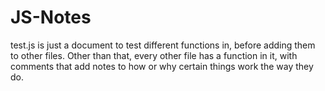 # JS-Notes
 
test.js is just a document to test different functions in, before adding them to other files. Other than that, every other file has a function in it, with comments that add notes to how or why certain things work the way they do.
